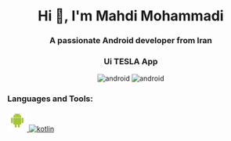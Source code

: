 <h1 align="center">Hi 👋, I'm Mahdi Mohammadi</h1>
<h3 align="center">A passionate Android developer from Iran</h3>

<h3 align="center">Ui TESLA App</h3>

<p align="center">
  <img src="https://s8.uupload.ir/files/20230808_122723_yvgi.png" alt="android" width="512" height="1080"/> </a>
    <img src="https://s8.uupload.ir/files/20230808_122733_6mx5.png" alt="android" width="512" height="1080"/> </a>
</p>

<p align="left">
</p>

<h3 align="left">Languages and Tools:</h3>
<p align="left"> <a href="https://developer.android.com" target="_blank" rel="noreferrer"> <img src="https://raw.githubusercontent.com/devicons/devicon/master/icons/android/android-original-wordmark.svg" alt="android" width="40" height="40"/> </a> <a href="https://kotlinlang.org" target="_blank" rel="noreferrer"> <img src="https://www.vectorlogo.zone/logos/kotlinlang/kotlinlang-icon.svg" alt="kotlin" width="40" height="40"/> </a> </p>
